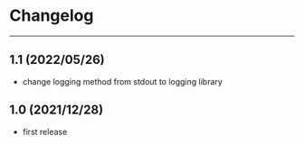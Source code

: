 # Changelog

---

## 1.1 (2022/05/26)

- change logging method from stdout to logging library

## 1.0 (2021/12/28)

- first release
